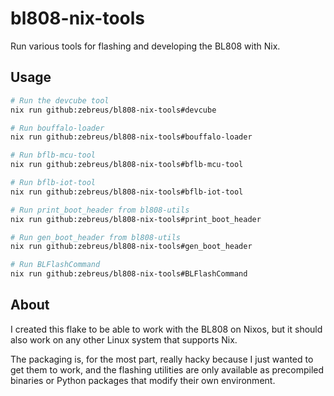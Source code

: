 # bl808-nix-tools

Run various tools for flashing and developing the BL808 with Nix.

## Usage

```sh
# Run the devcube tool
nix run github:zebreus/bl808-nix-tools#devcube

# Run bouffalo-loader
nix run github:zebreus/bl808-nix-tools#bouffalo-loader

# Run bflb-mcu-tool
nix run github:zebreus/bl808-nix-tools#bflb-mcu-tool

# Run bflb-iot-tool
nix run github:zebreus/bl808-nix-tools#bflb-iot-tool

# Run print_boot_header from bl808-utils
nix run github:zebreus/bl808-nix-tools#print_boot_header

# Run gen_boot_header from bl808-utils
nix run github:zebreus/bl808-nix-tools#gen_boot_header

# Run BLFlashCommand
nix run github:zebreus/bl808-nix-tools#BLFlashCommand
```

## About

I created this flake to be able to work with the BL808 on Nixos, but it should also work on any other Linux system that supports Nix.

The packaging is, for the most part, really hacky because I just wanted to get them to work, and the flashing utilities are only available as precompiled binaries or Python packages that modify their own environment.
